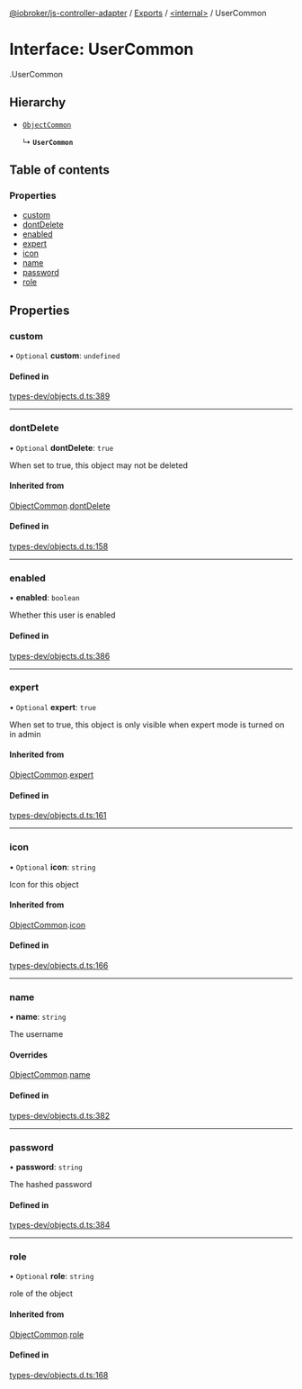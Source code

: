 [@iobroker/js-controller-adapter](../README.md) / [Exports](../modules.md) / [<internal\>](../modules/internal_.md) / UserCommon

# Interface: UserCommon

[<internal>](../modules/internal_.md).UserCommon

## Hierarchy

- [`ObjectCommon`](internal_.ObjectCommon.md)

  ↳ **`UserCommon`**

## Table of contents

### Properties

- [custom](internal_.UserCommon.md#custom)
- [dontDelete](internal_.UserCommon.md#dontdelete)
- [enabled](internal_.UserCommon.md#enabled)
- [expert](internal_.UserCommon.md#expert)
- [icon](internal_.UserCommon.md#icon)
- [name](internal_.UserCommon.md#name)
- [password](internal_.UserCommon.md#password)
- [role](internal_.UserCommon.md#role)

## Properties

### custom

• `Optional` **custom**: `undefined`

#### Defined in

[types-dev/objects.d.ts:389](https://github.com/ioBroker/ioBroker.js-controller/blob/0732666c/packages/types-dev/objects.d.ts#L389)

___

### dontDelete

• `Optional` **dontDelete**: ``true``

When set to true, this object may not be deleted

#### Inherited from

[ObjectCommon](internal_.ObjectCommon.md).[dontDelete](internal_.ObjectCommon.md#dontdelete)

#### Defined in

[types-dev/objects.d.ts:158](https://github.com/ioBroker/ioBroker.js-controller/blob/0732666c/packages/types-dev/objects.d.ts#L158)

___

### enabled

• **enabled**: `boolean`

Whether this user is enabled

#### Defined in

[types-dev/objects.d.ts:386](https://github.com/ioBroker/ioBroker.js-controller/blob/0732666c/packages/types-dev/objects.d.ts#L386)

___

### expert

• `Optional` **expert**: ``true``

When set to true, this object is only visible when expert mode is turned on in admin

#### Inherited from

[ObjectCommon](internal_.ObjectCommon.md).[expert](internal_.ObjectCommon.md#expert)

#### Defined in

[types-dev/objects.d.ts:161](https://github.com/ioBroker/ioBroker.js-controller/blob/0732666c/packages/types-dev/objects.d.ts#L161)

___

### icon

• `Optional` **icon**: `string`

Icon for this object

#### Inherited from

[ObjectCommon](internal_.ObjectCommon.md).[icon](internal_.ObjectCommon.md#icon)

#### Defined in

[types-dev/objects.d.ts:166](https://github.com/ioBroker/ioBroker.js-controller/blob/0732666c/packages/types-dev/objects.d.ts#L166)

___

### name

• **name**: `string`

The username

#### Overrides

[ObjectCommon](internal_.ObjectCommon.md).[name](internal_.ObjectCommon.md#name)

#### Defined in

[types-dev/objects.d.ts:382](https://github.com/ioBroker/ioBroker.js-controller/blob/0732666c/packages/types-dev/objects.d.ts#L382)

___

### password

• **password**: `string`

The hashed password

#### Defined in

[types-dev/objects.d.ts:384](https://github.com/ioBroker/ioBroker.js-controller/blob/0732666c/packages/types-dev/objects.d.ts#L384)

___

### role

• `Optional` **role**: `string`

role of the object

#### Inherited from

[ObjectCommon](internal_.ObjectCommon.md).[role](internal_.ObjectCommon.md#role)

#### Defined in

[types-dev/objects.d.ts:168](https://github.com/ioBroker/ioBroker.js-controller/blob/0732666c/packages/types-dev/objects.d.ts#L168)
